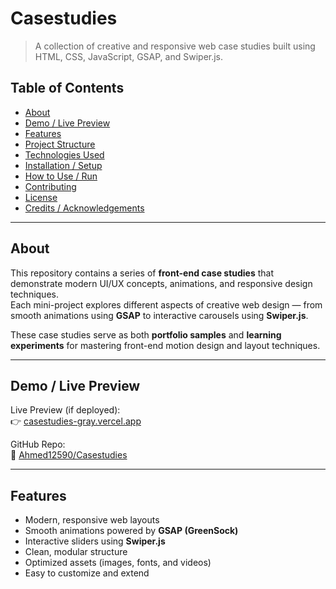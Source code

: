 # Casestudies

> A collection of creative and responsive web case studies built using HTML, CSS, JavaScript, GSAP, and Swiper.js.

## Table of Contents

- [About](#about)  
- [Demo / Live Preview](#demo--live-preview)  
- [Features](#features)  
- [Project Structure](#project-structure)  
- [Technologies Used](#technologies-used)  
- [Installation / Setup](#installation--setup)  
- [How to Use / Run](#how-to-use--run)  
- [Contributing](#contributing)  
- [License](#license)  
- [Credits / Acknowledgements](#credits--acknowledgements)

---

## About

This repository contains a series of **front-end case studies** that demonstrate modern UI/UX concepts, animations, and responsive design techniques.  
Each mini-project explores different aspects of creative web design — from smooth animations using **GSAP** to interactive carousels using **Swiper.js**.

These case studies serve as both **portfolio samples** and **learning experiments** for mastering front-end motion design and layout techniques.

---

## Demo / Live Preview

Live Preview (if deployed):  
👉 [casestudies-gray.vercel.app](https://casestudies-gray.vercel.app)

GitHub Repo:  
🔗 [Ahmed12590/Casestudies](https://github.com/Ahmed12590/Casestudies.git)

---

## Features

- Modern, responsive web layouts  
- Smooth animations powered by **GSAP (GreenSock)**  
- Interactive sliders using **Swiper.js**  
- Clean, modular structure  
- Optimized assets (images, fonts, and videos)  
- Easy to customize and extend  


